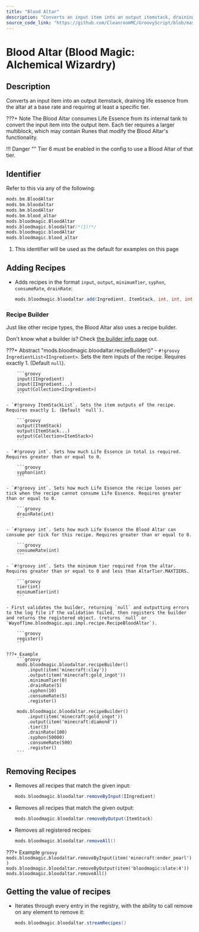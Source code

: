 ```yaml
---
title: "Blood Altar"
description: "Converts an input item into an output itemstack, draining life essence from the altar at a base rate and requiring at least a specific tier."
source_code_link: "https://github.com/CleanroomMC/GroovyScript/blob/master/src/main/java/com/cleanroommc/groovyscript/compat/mods/bloodmagic/BloodAltar.java"
---
```


# Blood Altar (Blood Magic: Alchemical Wizardry)

## Description

Converts an input item into an output itemstack, draining life essence from the altar at a base rate and requiring at least a specific tier.

???+ Note
    The Blood Altar consumes Life Essence from its internal tank to convert the input item into the output item. Each tier requires a larger multiblock, which may contain Runes that modify the Blood Altar's functionality.

!!! Danger ""
    Tier 6 must be enabled in the config to use a Blood Altar of that tier.

## Identifier

Refer to this via any of the following:

```groovy hl_lines="6"
mods.bm.BloodAltar
mods.bm.bloodaltar
mods.bm.bloodAltar
mods.bm.blood_altar
mods.bloodmagic.BloodAltar
mods.bloodmagic.bloodaltar/*(1)!*/
mods.bloodmagic.bloodAltar
mods.bloodmagic.blood_altar
```

1. This identifier will be used as the default for examples on this page

## Adding Recipes

- Adds recipes in the format `input`, `output`, `minimumTier`, `syphon`, `consumeRate`, `drainRate`:

    ```groovy
    mods.bloodmagic.bloodaltar.add(Ingredient, ItemStack, int, int, int, int)
    ```


### Recipe Builder

Just like other recipe types, the Blood Altar also uses a recipe builder.

Don't know what a builder is? Check [the builder info page](../../../groovy/builder.md) out.

???+ Abstract "mods.bloodmagic.bloodaltar.recipeBuilder()"
    - `#!groovy IngredientList<IIngredient>`. Sets the item inputs of the recipe. Requires exactly 1. (Default `null`).

        ```groovy
        input(IIngredient)
        input(IIngredient...)
        input(Collection<IIngredient>)
        ```

    - `#!groovy ItemStackList`. Sets the item outputs of the recipe. Requires exactly 1. (Default `null`).

        ```groovy
        output(ItemStack)
        output(ItemStack...)
        output(Collection<ItemStack>)
        ```

    - `#!groovy int`. Sets how much Life Essence in total is required. Requires greater than or equal to 0.

        ```groovy
        syphon(int)
        ```

    - `#!groovy int`. Sets how much Life Essence the recipe looses per tick when the recipe cannot consume Life Essence. Requires greater than or equal to 0.

        ```groovy
        drainRate(int)
        ```

    - `#!groovy int`. Sets how much Life Essence the Blood Altar can consume per tick for this recipe. Requires greater than or equal to 0.

        ```groovy
        consumeRate(int)
        ```

    - `#!groovy int`. Sets the minimum tier required from the altar. Requires greater than or equal to 0 and less than AltarTier.MAXTIERS.

        ```groovy
        tier(int)
        minimumTier(int)
        ```

    - First validates the builder, returning `null` and outputting errors to the log file if the validation failed, then registers the builder and returns the registered object. (returns `null` or `WayofTime.bloodmagic.api.impl.recipe.RecipeBloodAltar`).

        ```groovy
        register()
        ```

    ???+ Example
        ```groovy
        mods.bloodmagic.bloodaltar.recipeBuilder()
            .input(item('minecraft:clay'))
            .output(item('minecraft:gold_ingot'))
            .minimumTier(0)
            .drainRate(5)
            .syphon(10)
            .consumeRate(5)
            .register()

        mods.bloodmagic.bloodaltar.recipeBuilder()
            .input(item('minecraft:gold_ingot'))
            .output(item('minecraft:diamond'))
            .tier(3)
            .drainRate(100)
            .syphon(50000)
            .consumeRate(500)
            .register()
        ```



## Removing Recipes

- Removes all recipes that match the given input:

    ```groovy
    mods.bloodmagic.bloodaltar.removeByInput(IIngredient)
    ```

- Removes all recipes that match the given output:

    ```groovy
    mods.bloodmagic.bloodaltar.removeByOutput(ItemStack)
    ```

- Removes all registered recipes:

    ```groovy
    mods.bloodmagic.bloodaltar.removeAll()
    ```

???+ Example
    ```groovy
    mods.bloodmagic.bloodaltar.removeByInput(item('minecraft:ender_pearl'))
    mods.bloodmagic.bloodaltar.removeByOutput(item('bloodmagic:slate:4'))
    mods.bloodmagic.bloodaltar.removeAll()
    ```

## Getting the value of recipes

- Iterates through every entry in the registry, with the ability to call remove on any element to remove it:

    ```groovy
    mods.bloodmagic.bloodaltar.streamRecipes()
    ```
